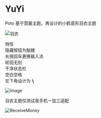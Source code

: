 # YuYi
Poto 基于霓裳主题，再设计的小鹤音形羽衣主题

![羽衣](https://user-images.githubusercontent.com/59009389/215304610-ef392e25-0272-4f63-b919-60515bfce7e2.png)


特性  
隐藏按钮为骷髅  
长按回车更换输入法  
轮回无刻  
干净状态栏  
空白空格  
左下角设计为 ϟ  

![image](https://user-images.githubusercontent.com/59009389/215304395-8e34014e-9938-430f-87f8-dc83127bce10.png)



羽衣主题仅测试我手机一加三适配

![ReceiveMoney](https://user-images.githubusercontent.com/59009389/215301548-15d8ebc1-1eda-4102-9c64-631a87d75e31.png)
